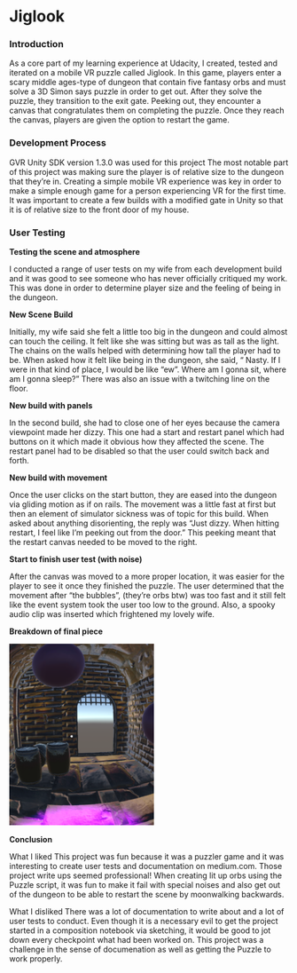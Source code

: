 # Jiglook

### Introduction

As a core part of my learning experience at Udacity, I created, tested and iterated on a mobile VR puzzle called Jiglook. In this game, players enter a scary middle ages-type of dungeon that contain five fantasy orbs and must solve a 3D Simon says puzzle in order to get out. After they solve the puzzle, they transition to the exit gate. Peeking out, they encounter a canvas that congratulates them on completing the puzzle. Once they reach the canvas, players are given the option to restart the game. 

### Development Process

GVR Unity SDK version 1.3.0 was used for this project
The most notable part of this project was making sure the player is of relative size to the dungeon that they’re in. Creating a simple mobile VR experience was key in order to make a simple enough game for a person experiencing VR for the first time. It was important to create a few builds with a modified gate in Unity so that it is of relative size to the front door of my house. 

### User Testing

**Testing the scene and atmosphere**

I conducted a range of user tests on my wife from each development build and it was good to see someone who has never officially critiqued my work. This was done in order to determine player size and the feeling of being in the dungeon.

**New Scene Build**

Initially, my wife said she felt a little too big in the dungeon and could almost can touch the ceiling. It felt like she was sitting but was as tall as the light. The chains on the walls helped with determining how tall the player had to be. When asked how it felt like being in the dungeon, she said, “ Nasty. If I were in that kind of place, I would be like “ew”. Where am I gonna sit, where am I gonna sleep?” There was also an issue with a twitching line on the floor. 

**New build with panels**

In the second build, she had to close one of her eyes because the camera viewpoint made her dizzy. This one had a start and restart panel which had buttons on it which made it obvious how they affected the scene. The restart panel had to be disabled so that the user could switch back and forth.

**New build with movement**

Once the user clicks on the start button, they are eased into the dungeon via gliding motion as if on rails. The movement was a little fast at first but then an element of simulator sickness was of topic for this build. When asked about anything disorienting, the reply was “Just dizzy. When hitting restart, I feel like I’m peeking out from the door.” This peeking meant that the restart canvas needed to be moved to the right.

**Start to finish user test (with noise)**

After the canvas was moved to a more proper location, it was easier for the player to see it once they finished the puzzle. The user determined that the movement after “the bubbles”, (they’re orbs btw) was too fast and it still felt like the event system took the user too low to the ground. Also, a spooky audio clip was inserted which frightened my lovely wife.

__Breakdown of final piece__

![Alt Text](https://github.com/tedlanda/Jiglook/blob/master/Jiglook.png)

__Conclusion__

What I liked
This project was fun because it was a puzzler game and it was interesting to create user tests and documentation on medium.com. Those project write ups seemed professional! When creating lit up orbs using the Puzzle script, it was fun to make it fail with special noises and also get out of the dungeon to be able to restart the scene by moonwalking backwards. 

What I disliked
There was a lot of documentation to write about and a lot of user tests to conduct. Even though it is a necessary evil to get the project started in a composition notebook via sketching, it would be good to jot down every checkpoint what had been worked on. This project was a challenge in the sense of documenation as well as getting the Puzzle to work properly.
